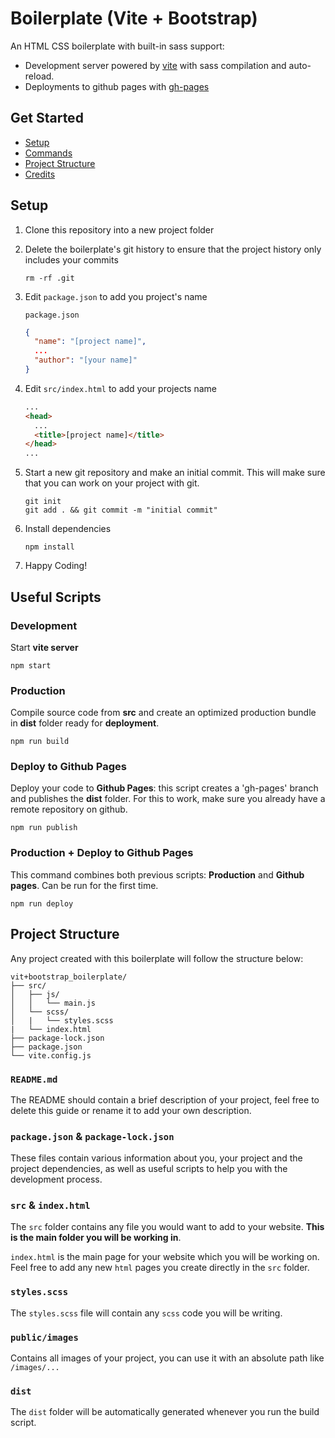 # Boilerplate (Vite + Bootstrap)

An HTML CSS boilerplate with built-in sass support:

- Development server powered by [vite](https://vitejs.dev/) with sass compilation and auto-reload.
- Deployments to github pages with [gh-pages](https://www.npmjs.com/package/gh-pages)

## Get Started

- [Setup](#setup)
- [Commands](#useful-commands)
- [Project Structure](#project-structure)
- [Credits](#credits)

## Setup

1. Clone this repository into a new project folder

2. Delete the boilerplate's git history to ensure that the project history only includes your commits

   ```
   rm -rf .git
   ```

3. Edit `package.json` to add you project's name

   `package.json`

   ```json
   {
     "name": "[project name]",
     ...
     "author": "[your name]"
   }
   ```

4. Edit `src/index.html` to add your projects name

   ```html
   ...
   <head>
     ...
     <title>[project name]</title>
   </head>
   ...
   ```

5. Start a new git repository and make an initial commit. This will make sure that you can work on your project with git.

   ```
   git init
   git add . && git commit -m "initial commit"
   ```

6. Install dependencies

   ```
   npm install
   ```

7. Happy Coding!

## Useful Scripts

### Development

Start **vite server**

   ```
   npm start
   ```

### Production

Compile source code from **src** and create an optimized production bundle in **dist** folder ready for **deployment**.

   ```
   npm run build
   ```

### Deploy to Github Pages

Deploy your code to **Github Pages**: this script creates a 'gh-pages' branch and publishes the **dist** folder. For this to work, make sure you already have a remote repository on github.

   ```
   npm run publish
   ```

### Production + Deploy to Github Pages

This command combines both previous scripts: **Production** and **Github pages**. Can be run for the first time.

   ```
   npm run deploy
   ```

## Project Structure

Any project created with this boilerplate will follow the structure below:

   ```
   vit+bootstrap_boilerplate/
   ├── src/
   │   ├── js/
   │   │   └── main.js
   │   └── scss/
   │   |   └── styles.scss
   |   └── index.html
   ├── package-lock.json
   ├── package.json
   └── vite.config.js
   ```

### `README.md`

The README should contain a brief description of your project, feel free to delete this guide or rename it to add your own description.

### `package.json` & `package-lock.json`

These files contain various information about you, your project and the project dependencies, as well as useful scripts to help you with the development process.

### `src` & `index.html`

The `src` folder contains any file you would want to add to your website. **This is the main folder you will be working in**.

`index.html` is the main page for your website which you will be working on. Feel free to add any new `html` pages you create directly in the `src` folder.

### `styles.scss`

The `styles.scss` file will contain any `scss` code you will be writing.

### `public/images`

Contains all images of your project, you can use it with an absolute path like `/images/...`

### `dist`

The `dist` folder will be automatically generated whenever you run the build script.